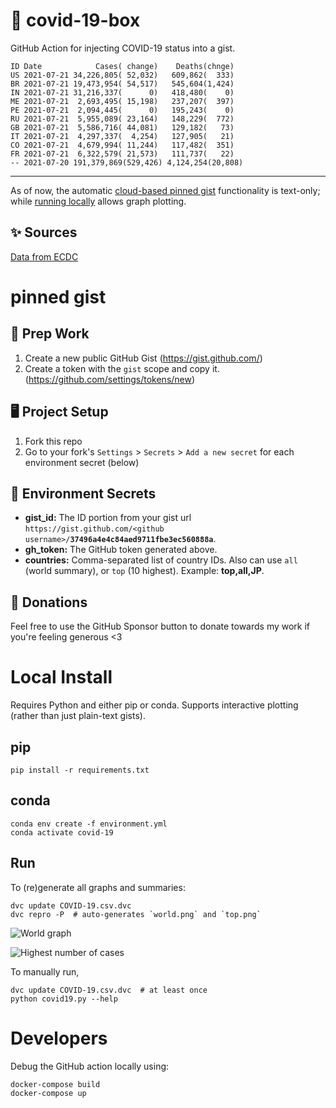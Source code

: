 # 🏥 covid-19-box

GitHub Action for injecting COVID-19 status into a gist.

```
ID Date            Cases( change)    Deaths(chnge)
US 2021-07-21 34,226,805( 52,032)   609,862(  333)
BR 2021-07-21 19,473,954( 54,517)   545,604(1,424)
IN 2021-07-21 31,216,337(      0)   418,480(    0)
ME 2021-07-21  2,693,495( 15,198)   237,207(  397)
PE 2021-07-21  2,094,445(      0)   195,243(    0)
RU 2021-07-21  5,955,089( 23,164)   148,229(  772)
GB 2021-07-21  5,586,716( 44,081)   129,182(   73)
IT 2021-07-21  4,297,337(  4,254)   127,905(   21)
CO 2021-07-21  4,679,994( 11,244)   117,482(  351)
FR 2021-07-21  6,322,579( 21,573)   111,737(   22)
-- 2021-07-20 191,379,869(529,426) 4,124,254(20,808)
```

---

As of now, the automatic [cloud-based pinned gist](#pinned-gist) functionality is text-only;
while [running locally](#local-install) allows graph plotting.

## ✨ Sources

[Data from ECDC](https://www.ecdc.europa.eu/en/publications-data/download-todays-data-geographic-distribution-covid-19-cases-worldwide)

# pinned gist

## 🎒 Prep Work
1. Create a new public GitHub Gist (https://gist.github.com/)
1. Create a token with the `gist` scope and copy it. (https://github.com/settings/tokens/new)

## 🖥 Project Setup
1. Fork this repo
1. Go to your fork's `Settings` > `Secrets` > `Add a new secret` for each environment secret (below)

## 🤫 Environment Secrets
- **gist_id:** The ID portion from your gist url `https://gist.github.com/<github username>/`**`37496a4e4c84aed9711fbe3ec560888a`**.
- **gh_token:** The GitHub token generated above.
- **countries:** Comma-separated list of country IDs. Also can use `all` (world summary), or `top` (10 highest). Example: **top,all,JP**.

## 💸 Donations

Feel free to use the GitHub Sponsor button to donate towards my work if you're feeling generous <3

# Local Install

Requires Python and either pip or conda. Supports interactive plotting (rather than just plain-text gists).

## pip

```
pip install -r requirements.txt
```

## conda

```
conda env create -f environment.yml
conda activate covid-19
```

## Run

To (re)generate all graphs and summaries:

```
dvc update COVID-19.csv.dvc
dvc repro -P  # auto-generates `world.png` and `top.png`
```

![World graph](world.png)

![Highest number of cases](top.png)

To manually run,

```
dvc update COVID-19.csv.dvc  # at least once
python covid19.py --help
```

# Developers

Debug the GitHub action locally using:

```
docker-compose build
docker-compose up
```
